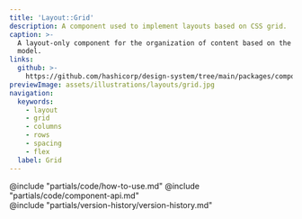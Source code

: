 ```yaml
---
title: 'Layout::Grid'
description: A component used to implement layouts based on CSS grid.
caption: >-
  A layout-only component for the organization of content based on the CSS grid
  model.
links:
  github: >-
    https://github.com/hashicorp/design-system/tree/main/packages/components/src/components/hds/layout/grid
previewImage: assets/illustrations/layouts/grid.jpg
navigation:
  keywords:
    - layout
    - grid
    - columns
    - rows
    - spacing
    - flex
  label: Grid
---
```


<section data-tab="Code">
  @include "partials/code/how-to-use.md"
  @include "partials/code/component-api.md"
</section>

<section data-tab="Version history">
  @include "partials/version-history/version-history.md"
</section>

